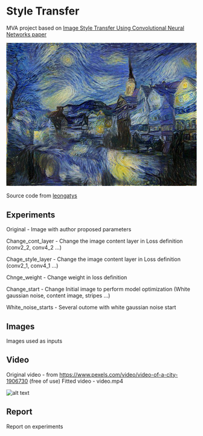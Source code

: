 # Style Transfer
MVA project based on [Image Style Transfer Using Convolutional Neural Networks paper](https://zpascal.net/cvpr2016/Gatys_Image_Style_Transfer_CVPR_2016_paper.pdf)


![alt text](https://github.com/cchadd/style_transfer/blob/master/Experiments/original/original.jpg)


Source code from [leongatys](https://github.com/leongatys/PytorchNeuralStyleTransfer)

## Experiments
Original - Image with author proposed parameters

Change_cont_layer - Change the image content layer in Loss definition (conv2_2, conv4_2 ...)

Chage_style_layer - Change the image content layer in Loss definition (conv2_1, conv4_1 ...) 

Chnge_weight - Change weight in loss definition 

Change_start - Change Initial image to perform model optimization (White gaussian noise, content image, stripes ...)

White_noise_starts - Several outome with white gaussian noise start

## Images
Images used as inputs

## Video
Original video - from https://www.pexels.com/video/video-of-a-city-1906730 (free of use)
Fitted video - video.mp4

![alt text](https://github.com/cchadd/style_transfer/blob/master/Videos/video_short.gif)


## Report
Report on experiments



